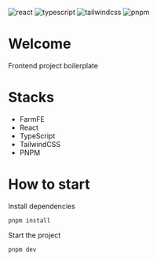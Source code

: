 ![react](https://img.shields.io/badge/React-20232A?style=for-the-badge&logo=react&logoColor=61DAFB)
![typescript](https://img.shields.io/badge/TypeScript-007ACC?style=for-the-badge&logo=typescript&logoColor=white)
![tailwindcss](https://img.shields.io/badge/Tailwind_CSS-38B2AC?style=for-the-badge&logo=tailwind-css&logoColor=white)
![pnpm](https://img.shields.io/badge/pnpm-yellow?style=for-the-badge&logo=pnpm&logoColor=white)

# Welcome

Frontend project boilerplate

# Stacks

- FarmFE
- React
- TypeScript
- TailwindCSS
- PNPM

# How to start

Install dependencies

```
pnpm install
```

Start the project

```
pnpm dev
```
